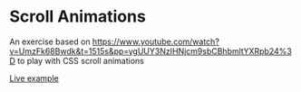 # Scroll Animations

An exercise based on https://www.youtube.com/watch?v=UmzFk68Bwdk&t=1515s&pp=ygUUY3NzIHNjcm9sbCBhbmltYXRpb24%3D to play with CSS scroll animations

[Live example](https://css-scroll-animations.vercel.app/)